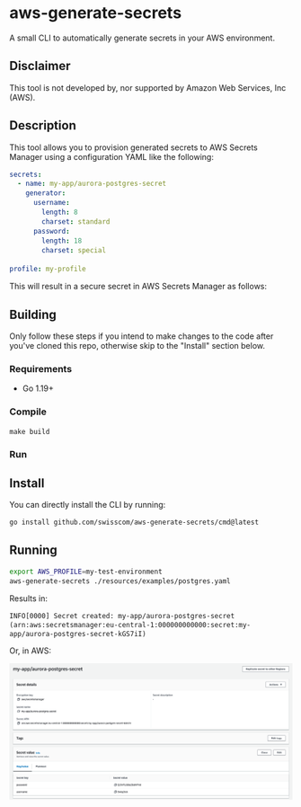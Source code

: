 # aws-generate-secrets

A small CLI to automatically generate secrets in your AWS environment.


## Disclaimer

This tool is not developed by, nor supported by Amazon Web Services, Inc (AWS).

## Description

This tool allows you to provision generated secrets to AWS Secrets Manager using
a configuration YAML like the following:

```yaml
secrets:
  - name: my-app/aurora-postgres-secret
    generator:
      username:
        length: 8
        charset: standard
      password:
        length: 18
        charset: special

profile: my-profile
```

This will result in a secure secret in AWS Secrets Manager as follows:


## Building

Only follow these steps if you intend to make changes to the code after you've cloned
this repo, otherwise skip to the "Install" section below.

### Requirements

- Go 1.19+

### Compile

```
make build
```

### Run

## Install

You can directly install the CLI by running:

```
go install github.com/swisscom/aws-generate-secrets/cmd@latest
```

## Running

```bash
export AWS_PROFILE=my-test-environment
aws-generate-secrets ./resources/examples/postgres.yaml
```

Results in:

```plain
INFO[0000] Secret created: my-app/aurora-postgres-secret (arn:aws:secretsmanager:eu-central-1:000000000000:secret:my-app/aurora-postgres-secret-kGS7iI) 
```

Or, in AWS:

![AWS Secrets Manager view](./docs/result.png)